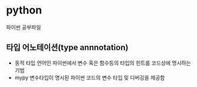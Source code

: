 # python
파이썬 공부파일

## 타입 어노테이션(type annnotation)
- 동적 타입 언어인 파이썬에서 변수 혹은 함수등의 타입의 힌트를 코드상에 명시하는 기법
- mypy 변수타입이 명시된 파이썬 코드의 변수 타입 및 디버깅을 제공함
